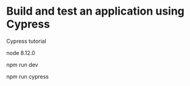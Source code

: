 # Build and test an application using Cypress

Cypress tutorial

node 8.12.0

npm run dev

npm run cypress
